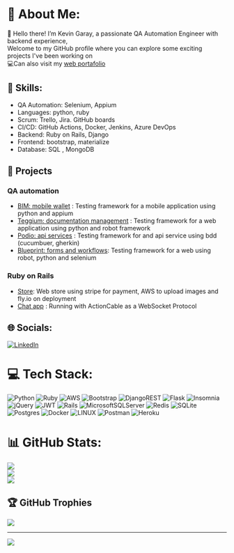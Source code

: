 # 💫 About Me:
🔭 Hello there! I’m Kevin Garay, a passionate QA Automation Engineer with backend experience,<br>Welcome to my GitHub profile where you can explore some exciting projects I've been working on  
💻Can also visit my [web portafolio](https://kevingaray.notion.site/Kevin-Garay-Medrano-7dc7aff9589541038225d3339a2ffefd)

## 🧠 Skills:
- QA Automation: Selenium, Appium 
- Languages: python, ruby
- Scrum: Trello, Jira. GitHub boards
- CI/CD: GitHub Actions, Docker, Jenkins, Azure DevOps
- Backend: Ruby on Rails, Django
- Frontend: bootstrap, materialize
- Database: SQL , MongoDB

## 📂 Projects
### QA automation 
- [BIM: mobile wallet](https://kevingaray.notion.site/BIM-mobile-wallet-0282b94d1d504f9e86cfcbe0d88d560c) : Testing framework for a mobile application using python and appium
- [Teggium: documentation management](https://kevingaray.notion.site/Teggium-documentation-management-8a481a80cffa46f18fc99aed8b554427) : Testing framework for a web application using python and robot framework
- [Podio: api services](https://github.com/kevingaray/API-testing-Podio) : Testing framework  for and api service using bdd (cucumbuer, gherkin)
- [Blueprint: forms and workflows](https://github.com/kevingaray/GUI-testing-Blueprint): Testing framework for a web using robot, python and selenium
###  Ruby on Rails
- [Store](https://github.com/kevingaray/rails-store): Web store using stripe for payment, AWS to upload images and fly.io on deployment
- [Chat app](https://github.com/kevingaray/rails-chat) : Running with ActionCable as a WebSocket Protocol
<!-- - [Blog](https://github.com/kevingaray/rails-blog) : Usign bootstrap for styling and Postgres as DB
- [Agenda](https://github.com/kevingaray/rails-friends) : Basic ROR application -->

## 🌐 Socials:
[![LinkedIn](https://img.shields.io/badge/LinkedIn-%230077B5.svg?logo=linkedin&logoColor=white)](https://linkedin.com/in/kevin-gerardo-garay-medrano) 

# 💻 Tech Stack:
![Python](https://img.shields.io/badge/python-3670A0?style=for-the-badge&logo=python&logoColor=ffdd54) ![Ruby](https://img.shields.io/badge/ruby-%23CC342D.svg?style=for-the-badge&logo=ruby&logoColor=white) ![AWS](https://img.shields.io/badge/AWS-%23FF9900.svg?style=for-the-badge&logo=amazon-aws&logoColor=white) ![Bootstrap](https://img.shields.io/badge/bootstrap-%23563D7C.svg?style=for-the-badge&logo=bootstrap&logoColor=white) ![DjangoREST](https://img.shields.io/badge/DJANGO-REST-ff1709?style=for-the-badge&logo=django&logoColor=white&color=ff1709&labelColor=gray) ![Flask](https://img.shields.io/badge/flask-%23000.svg?style=for-the-badge&logo=flask&logoColor=white) ![Insomnia](https://img.shields.io/badge/Insomnia-black?style=for-the-badge&logo=insomnia&logoColor=5849BE) ![jQuery](https://img.shields.io/badge/jquery-%230769AD.svg?style=for-the-badge&logo=jquery&logoColor=white) ![JWT](https://img.shields.io/badge/JWT-black?style=for-the-badge&logo=JSON%20web%20tokens) ![Rails](https://img.shields.io/badge/rails-%23CC0000.svg?style=for-the-badge&logo=ruby-on-rails&logoColor=white) ![MicrosoftSQLServer](https://img.shields.io/badge/Microsoft%20SQL%20Sever-CC2927?style=for-the-badge&logo=microsoft%20sql%20server&logoColor=white) ![Redis](https://img.shields.io/badge/redis-%23DD0031.svg?style=for-the-badge&logo=redis&logoColor=white) ![SQLite](https://img.shields.io/badge/sqlite-%2307405e.svg?style=for-the-badge&logo=sqlite&logoColor=white) ![Postgres](https://img.shields.io/badge/postgres-%23316192.svg?style=for-the-badge&logo=postgresql&logoColor=white) ![Docker](https://img.shields.io/badge/docker-%230db7ed.svg?style=for-the-badge&logo=docker&logoColor=white) ![LINUX](https://img.shields.io/badge/Linux-FCC624?style=for-the-badge&logo=linux&logoColor=black) ![Postman](https://img.shields.io/badge/Postman-FF6C37?style=for-the-badge&logo=postman&logoColor=white) ![Heroku](https://img.shields.io/badge/heroku-%23430098.svg?style=for-the-badge&logo=heroku&logoColor=white)
# 📊 GitHub Stats:
![](https://github-readme-stats.vercel.app/api?username=kevingaray&theme=dark&hide_border=false&include_all_commits=true&count_private=true)<br/>
![](https://github-readme-streak-stats.herokuapp.com/?user=kevingaray&theme=dark&hide_border=false)<br/>
![](https://github-readme-stats.vercel.app/api/top-langs/?username=kevingaray&theme=dark&hide_border=false&include_all_commits=true&count_private=true&layout=compact)

## 🏆 GitHub Trophies
![](https://github-profile-trophy.vercel.app/?username=kevingaray&theme=radical&no-frame=false&no-bg=true&margin-w=4)

---
[![](https://visitcount.itsvg.in/api?id=kevingaray&icon=0&color=0)](https://visitcount.itsvg.in)

<!-- Proudly created with GPRM ( https://gprm.itsvg.in ) -->

